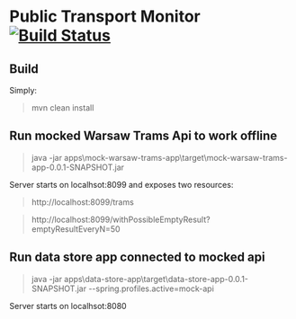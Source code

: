 Public Transport Monitor [![Build Status](https://travis-ci.org/lukaszbarc/wptm.svg?branch=master)](https://travis-ci.org/lukaszbarc/wptm)
========================

Build
-----
Simply:
> mvn clean install

Run mocked Warsaw Trams Api to work offline
-------------------------------------------
> java -jar apps\mock-warsaw-trams-app\target\mock-warsaw-trams-app-0.0.1-SNAPSHOT.jar

Server starts on localhsot:8099 and exposes two resources:

> http://localhost:8099/trams

> http://localhost:8099/withPossibleEmptyResult?emptyResultEveryN=50

Run data store app connected to mocked api
------------------------------------------
> java -jar apps\data-store-app\target\data-store-app-0.0.1-SNAPSHOT.jar --spring.profiles.active=mock-api

Server starts on localhsot:8080